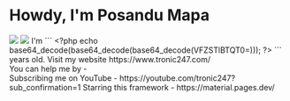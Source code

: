 # Howdy, I'm Posandu Mapa
<img src="https://github-readme-stats.vercel.app/api?username=tronic247&show_icons=true&theme=red"/>
<img src="https://profile-counter.glitch.me/tronic247/count.svg"/>
I'm 
```
&lt;?php echo base64_decode(base64_decode(base64_decode(VFZSTlBTQT0=))); ?>
``` 
years old. Visit my website https://www.tronic247.com/ <br>
You can help me by - <br>
Subscribing me on YouTube - https://youtube.com/tronic247?sub_confirmation=1
Starring this framework - https://material.pages.dev/
